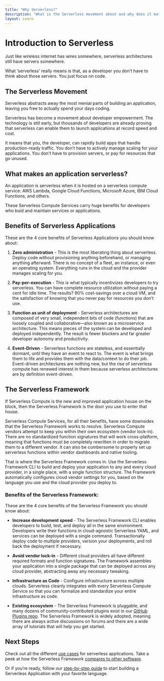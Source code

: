 ```yaml
---
title: "Why Serverless?"
description: "What is the Serverless movement about and why does it matter?"
layout: Learn
---
```


# Introduction to Serverless
Just like wireless internet has wires somewhere, serverless architectures still have servers somewhere.

What ‘serverless’ really means is that, as a developer you don’t have to think about those servers. You just focus on code.


## The Serverless Movement
Serverless abstracts away the most menial parts of building an application, leaving you free to actually spend your days coding.

Serverless has become a movement about developer empowerment. The technology is still early, but thousands of developers are already proving that serverless can enable them to launch applications at record speed and cost.

It means that you, the developer, can rapidly build apps that handle production-ready traffic. You don’t have to actively manage scaling for your applications. You don't have to provision servers, or pay for resources that go unused.

## What makes an application serverless?
An application is serverless when it is hosted on a serverless compute service: AWS Lambda, Google Cloud Functions, Microsoft Azure, IBM Cloud Functions, and others.

These Serverless Compute Services carry huge benefits for developers who buid and maintain services or applications.


## Benefits of Serverless Applications
These are the 4 core benefits of Serverless Applications you should know about:

1. **Zero administration** - This is the most liberating thing about serverless. Deploy code without provisioning anything beforehand, or managing anything afterward. There is no concept of a fleet, an instance, or even an operating system. Everything runs in the cloud and the provider manages scaling for you.

2. **Pay-per-execution** - This is what typically incentivizes developers to try serverless. You can have complete resource utilization without paying a cent for idle time. The results? 90% cost-savings over a cloud VM, and the satisfaction of knowing that you never pay for resources you don’t use.

3. **Function as unit of deployment** - Serverless architectures are composed of very small, independent bits of code (functions) that are loosely coupled and collaborative—also known as a microservice architecture. This means pieces of the system can be developed and deployed independently. The result is fewer blockers and far greater developer autonomy and productivity.

4. **Event-Driven** - Serverless functions are stateless, and essentially dormant, until they have an event to react to. The event is what brings them to life and provides them with the data/context to do their job. Event-driven architectures are nothing new, but the rise of serverless compute has renewed interest in them because serverless architectures are by definition event-driven.


## The Serverless Framework
If Serverless Compute is the new and improved application house on the block, then the Serverless Framework is the door you use to enter that house.

Serverless Compute Services, for all their benefits, have some downsides that the Serverless Framework works to resolve. Serverless Compute vendors attempt to keep you within their own ecosystem (vendor lock-in). There are no standardized function signatures that will work cross-platform, meaning that functions must be completely rewritten in order to migrate them to a different vendor. It can also be cumbersome to properly set up serverless functions within vendor dashboards and native tooling.

That is where the Serverless Framework comes in. Use the Serverless Framework CLI to build and deploy your application to any and every cloud provider, in a single place, with a single function structure. The Framework automatically configures cloud vendor settings for you, based on the language you use and the cloud provider you deploy to.

### Benefits of the Serverless Framework:
These are the 4 core benefits of the Serverless Framework you should know about:

* **Increase development speed** - The Serverless Framework CLI enables developers to build, test, and deploy all in the same environment. Developers write their functions in cloud-agnostic Serverless YAML, and services can be deployed with a single command. Transactionally deploy code to multiple providers, version your deployments, and roll back the deployment if necessary.

* **Avoid vendor lock-in** - Different cloud providers all have different required formats and function signatures. The Framework assembles your application into a single package that can be deployed across any cloud provider, abstracting away any necessary tweaking.

* **Infrastructure as Code** - Configure infrastructure across multiple clouds. Serverless cleanly integrates with every Serverless Compute Service so that you can formalize and standardize your entire infrastructure as code.

* **Existing ecosystem** - The Serverless Framework is pluggable, and many dozens of community-contributed plugins exist in our [GitHub Plugins repo](https://github.com/serverless/plugins). The Serverless Framework is widely adopted, meaning there are always active discussions on forums and there are a wide array of tutorials that will help you get started.


## Next Steps

Check out all the different [use cases](./use-cases.md) for serverless applications. Take a peek at how the Serverless Framework [compares to other software](./serverless-vs-other.md).

Or if you’re ready, follow our [step-by-step guide](./getting-started) to start building a Serverless Application with your favorite language.

